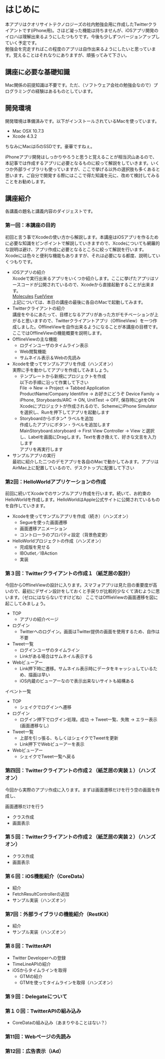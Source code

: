 はじめに
================
本アプリはクオリサイトテクノロジーズの社内勉強会用に作成したTwitterクライアントです(iPhone用)。さほど凝った機能は持ちませんが、iOSアプリ開発のイロハは理解出来るようにしたつもりです。今後も少しずつバージョンアップしていく予定です。   
勉強会を完走すればこの程度のアプリは自作出来るようにしたいと思っています。覚えることはそれなりにありますが、頑張ってみて下さい。

講座に必要な基礎知識
----------------
Mac関係の前提知識は不要です。ただ、（ソフトウェア会社の勉強会なので）プログラミングの経験はあるものとしています。

開発環境
----------------
開発環境は準備済みです。以下がインストールされているMacを使っています。
  * Mac OSX 10.7.3
  * Xcode 4.3.2

ちなみにMacはi5のSSDです。豪華ですねぇ。  

iPhoneアプリ開発はしっかりやろうと思うと覚えることが相当沢山あるので、本記事では作成するアプリに必要となるものに絞って解説をしていきます。いくつか外部ライブラリも使っていますが、ここで挙げる以外の選択肢も多くあると思います。ご自分で開発する際にはここで得た知識を元に、改めて検討してみることをお勧めします。  

講座紹介
----------------
各講義の題名と講義内容のダイジェストです。

### 第一回：本講座の目的
初回と言う事でXcodeの使い方から解説します。本講座はiOSアプリを作るために必要な知識をピンポイントで解説していきますので、Xcodeについても網羅的な説明は避け、アプリ作成に必要となるところに絞って解説を行います。  
Xcodeには色々と便利な機能もありますが、それは必要になる都度、説明していくつもりです。

* iOSアプリの紹介  
  Xcodeで実行出来るアプリをいくつか紹介します。ここに挙げたアプリはソースコードが公開されているので、Xcodeから直接起動することが出来ます。  
  [Molecules](http://www.sunsetlakesoftware.com/molecules) [FuelView](http://cocoawithlove.com/2011/06/process-of-writing-ios-application.html)  
  上記については、本日の講座の最後に各自のMacで起動してみます。
* Twitterクライアントの紹介  
  講座をやるにあたって、目標となるアプリがあった方がモチベーションが上がると思いますので、Twitterクライアントアプリ（OfflineView）を一つ作成しました。OfflineViewを自作出来るようになることが本講座の目標です。
  ここではOfflineViewの機能概要を説明します。
* OfflineViewの主な機能
  * ログインユーザのタイムライン表示
  * Web閲覧機能
  * サムネイル表示＆Webの先読み
* Xcodeを使ってサンプルアプリを作成（ハンズオン）  
  実際に手を動かしてアプリを作成してみましょう。
  * テンプレートから新規にプロジェクトを作成  
  以下の手順に沿って作業して下さい  
  File -> New -> Project -> Tabbed Application  
  ProductName/Company Identifire -> お好きにどうぞ
  Device Family -> iPhone, Storyboards/ARC -> ON, UnitTest -> OFF, 保存時にgitをON  
  Xcodeにプロジェクトが作成されるので、SchemeにiPhone Simulatorを選択し、Runを押下してアプリを起動します
  * Storyboardからボタン* ラベルを追加  
  作成したアプリにボタン・ラベルを追加します  
  MainStoryboard.storyboard -> First View Controller -> View と選択し、Labelを画面にDragします。Textを書き換えて、好きな文言を入力します  
  アプリを再実行します
* サンプルアプリの実行  
  最初に紹介した二つのデモアプリを各自のMacで動かしてみます。アプリはAirMac上に配置しているので、デスクトップに配置して下さい

### 第2回：HelloWorldアプリケーションの作成  
前回に続いてXcodeでのサンプルアプリ作成を行います。続いて、お約束のHelloWorldを作成します。HelloWorldはApple公式サイトに公開されているものを自作していきます。
* Xcodeを使ってサンプルアプリを作成（続き）（ハンズオン）
  * Segueを使った画面遷移
  * 画面遷移アニメーション
  * コントローラのプロパティ設定（背景色変更）
* HelloWorldプロジェクトの作成（ハンズオン）
  * 完成版を見せる
  * IBOutlet／IBAction
  * 実装

### 第３回：Twitterクライアントの作成１（紙芝居の設計）
今回からOfflineViewの設計に入ります。スマフォアプリは見た目の重要度が高いので、最初にデザイン設計をしておくと手戻りが比較的少なくて済むように思います。（ゼロにはならないですけどね）
ここではOfflieViewの画面遷移を図に起こしてみましょう。
* TOP
  * アプリの紹介ページ
* ログイン
  * Twitterへのログイン。画面はTwitter提供の画面を使用するため、自作は不要
* Tweet一覧
  * ログインユーザのタイムライン
  * Linkがある場合はサムネイル表示する
* Webビューアー
  * Link押下時に遷移。サムネイル表示時にデータをキャッシュしているため、描画は早い
  * iOS内蔵のビューアーなので表示出来ないサイトも結構ある

イベント一覧
* TOP
  * シェイクでログインへ遷移
* ログイン
  * ログイン押下でログイン処理。成功 -> Tweet一覧、失敗 -> エラー表示(画面遷移なし)
* Tweet一覧
  * 上部を引っ張る、もしくはシェイクでTweetを更新
  * Link押下でWebビューアーを表示
* Webビューアー
  * シェイクでTweet一覧へ戻る

### 第四回：Twitterクライアントの作成２（紙芝居の実装１）（ハンズオン）
今回から実際のアプリ作成に入ります。まずは画面遷移だけを行う空の画面を作成し、

画面遷移だけを行う
* クラス作成
* 画面表示

### 第５回：Twitterクライアントの作成２（紙芝居の実装２）（ハンズオン）
* クラス作成
* 画面表示

### 第６回：iOS機能紹介（CoreData）
* 紹介
* FetchResultControllerの追加
* サンプル実装（ハンズオン）

### 第7回：外部ライブラリの機能紹介（RestKit）
* 紹介
* サンプル実装（ハンズオン）

### 第８回：TwitterAPI
* Twitter Developerへの登録
* TimeLineAPIの紹介
* iOSからタイムラインを取得
  * GTMの紹介
  * GTMを使ってタイムラインを取得（ハンズオン）

### 第９回：Delegateについて

### 第１０回：TwitterAPIの組み込み
* CoreDataの組み込み（あまりやることはない？）

### 第11回：Webページの先読み

### 第12回：広告表示（iAd）
